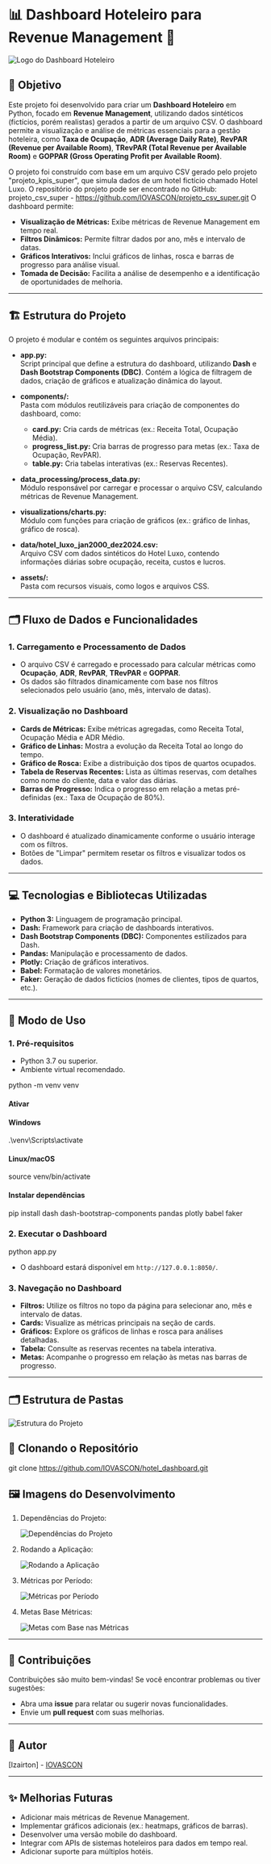 # 📊 Dashboard Hoteleiro para Revenue Management 🏨

![Logo do Dashboard Hoteleiro](images/dashboard_tela_principal.PNG)

## 🎯 Objetivo

Este projeto foi desenvolvido para criar um **Dashboard Hoteleiro** em Python, focado em **Revenue Management**, utilizando dados sintéticos (fictícios, porém realistas) gerados a partir de um arquivo CSV. O dashboard permite a visualização e análise de métricas essenciais para a gestão hoteleira, como **Taxa de Ocupação**, **ADR (Average Daily Rate)**, **RevPAR (Revenue per Available Room)**, **TRevPAR (Total Revenue per Available Room)** e **GOPPAR (Gross Operating Profit per Available Room)**.

O projeto foi construído com base em um arquivo CSV gerado pelo projeto "projeto_kpis_super", que simula dados de um hotel fictício chamado Hotel Luxo. O repositório do projeto pode ser encontrado no GitHub: projeto_csv_super - <https://github.com/IOVASCON/projeto_csv_super.git> O dashboard permite:

- **Visualização de Métricas:** Exibe métricas de Revenue Management em tempo real.
- **Filtros Dinâmicos:** Permite filtrar dados por ano, mês e intervalo de datas.
- **Gráficos Interativos:** Inclui gráficos de linhas, rosca e barras de progresso para análise visual.
- **Tomada de Decisão:** Facilita a análise de desempenho e a identificação de oportunidades de melhoria.

---

## 🏗️ Estrutura do Projeto

O projeto é modular e contém os seguintes arquivos principais:

- **app.py:**  
  Script principal que define a estrutura do dashboard, utilizando **Dash** e **Dash Bootstrap Components (DBC)**. Contém a lógica de filtragem de dados, criação de gráficos e atualização dinâmica do layout.

- **components/:**  
  Pasta com módulos reutilizáveis para criação de componentes do dashboard, como:
  - **card.py:** Cria cards de métricas (ex.: Receita Total, Ocupação Média).
  - **progress_list.py:** Cria barras de progresso para metas (ex.: Taxa de Ocupação, RevPAR).
  - **table.py:** Cria tabelas interativas (ex.: Reservas Recentes).

- **data_processing/process_data.py:**  
  Módulo responsável por carregar e processar o arquivo CSV, calculando métricas de Revenue Management.

- **visualizations/charts.py:**  
  Módulo com funções para criação de gráficos (ex.: gráfico de linhas, gráfico de rosca).

- **data/hotel_luxo_jan2000_dez2024.csv:**  
  Arquivo CSV com dados sintéticos do Hotel Luxo, contendo informações diárias sobre ocupação, receita, custos e lucros.

- **assets/:**  
  Pasta com recursos visuais, como logos e arquivos CSS.

---

## 🗂️ Fluxo de Dados e Funcionalidades

### 1. Carregamento e Processamento de Dados

- O arquivo CSV é carregado e processado para calcular métricas como **Ocupação**, **ADR**, **RevPAR**, **TRevPAR** e **GOPPAR**.
- Os dados são filtrados dinamicamente com base nos filtros selecionados pelo usuário (ano, mês, intervalo de datas).

### 2. Visualização no Dashboard

- **Cards de Métricas:** Exibe métricas agregadas, como Receita Total, Ocupação Média e ADR Médio.
- **Gráfico de Linhas:** Mostra a evolução da Receita Total ao longo do tempo.
- **Gráfico de Rosca:** Exibe a distribuição dos tipos de quartos ocupados.
- **Tabela de Reservas Recentes:** Lista as últimas reservas, com detalhes como nome do cliente, data e valor das diárias.
- **Barras de Progresso:** Indica o progresso em relação a metas pré-definidas (ex.: Taxa de Ocupação de 80%).

### 3. Interatividade

- O dashboard é atualizado dinamicamente conforme o usuário interage com os filtros.
- Botões de "Limpar" permitem resetar os filtros e visualizar todos os dados.

---

## 💻 Tecnologias e Bibliotecas Utilizadas

- **Python 3:** Linguagem de programação principal.
- **Dash:** Framework para criação de dashboards interativos.
- **Dash Bootstrap Components (DBC):** Componentes estilizados para Dash.
- **Pandas:** Manipulação e processamento de dados.
- **Plotly:** Criação de gráficos interativos.
- **Babel:** Formatação de valores monetários.
- **Faker:** Geração de dados fictícios (nomes de clientes, tipos de quartos, etc.).

---

## 🚀 Modo de Uso

### 1. Pré-requisitos

- Python 3.7 ou superior.
- Ambiente virtual recomendado.

python -m venv venv

#### Ativar

#### Windows

.\venv\Scripts\activate

#### Linux/macOS

source venv/bin/activate

#### Instalar dependências

pip install dash dash-bootstrap-components pandas plotly babel faker

### 2. Executar o Dashboard

python app.py

- O dashboard estará disponível em `http://127.0.0.1:8050/`.

### 3. Navegação no Dashboard

- **Filtros:** Utilize os filtros no topo da página para selecionar ano, mês e intervalo de datas.
- **Cards:** Visualize as métricas principais na seção de cards.
- **Gráficos:** Explore os gráficos de linhas e rosca para análises detalhadas.
- **Tabela:** Consulte as reservas recentes na tabela interativa.
- **Metas:** Acompanhe o progresso em relação às metas nas barras de progresso.

---

## 🗂️ Estrutura de Pastas

![Estrutura do Projeto](images/estrutura_projeto.PNG)

## 🚀 Clonando o Repositório

git clone <https://github.com/IOVASCON/hotel_dashboard.git>

## 🖼️ Imagens do Desenvolvimento

1. Dependências do Projeto:

    ![Dependências do Projeto](images/dependencias.PNG)

2. Rodando a Aplicação:

    ![Rodando a Aplicação](images/rodando_aplicacao.PNG)

3. Métricas por Período:

    ![Métricas por Período](images/dashboard_01_06_2023_a_30_06_2023.png)

4. Metas Base Métricas:

    ![Metas com Base nas Métricas](images/metas.PNG)

---

## 🤝 Contribuições

Contribuições são muito bem-vindas! Se você encontrar problemas ou tiver sugestões:

- Abra uma **issue** para relatar ou sugerir novas funcionalidades.
- Envie um **pull request** com suas melhorias.

---

## 👤 Autor

[Izairton] - [IOVASCON](https://github.com/IOVASCON)

---

## ✨ Melhorias Futuras

- Adicionar mais métricas de Revenue Management.
- Implementar gráficos adicionais (ex.: heatmaps, gráficos de barras).
- Desenvolver uma versão mobile do dashboard.
- Integrar com APIs de sistemas hoteleiros para dados em tempo real.
- Adicionar suporte para múltiplos hotéis.
